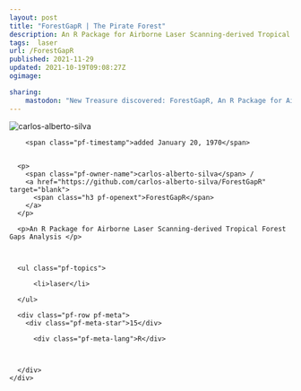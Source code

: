 ```yaml
---
layout: post
title: "ForestGapR | The Pirate Forest"
description: An R Package for Airborne Laser Scanning-derived Tropical Forest Gaps Analysis 
tags:  laser
url: /ForestGapR
published: 2021-11-29
updated: 2021-10-19T09:08:27Z
ogimage: 

sharing:
    mastodon: "New Treasure discovered: ForestGapR, An R Package for Airborne Laser Scanning-derived Tropical Forest Gaps Analysis "
---
```


<div class="pf-night-sky-spacer">
    <div id="pf-night-sky" data-stars="15" data-owner="carlos-alberto-silva" data-repo="ForestGapR">
        <div id="pf-open-dialog" class="pf-meta-star pf-star-todo"></div>
        <dialog id="pf-star-dialog">
            Star this Repository to putt a smile on the Developers face.
            <div class="pf-row">
                <div class="pf-grow"></div>
                <div><a class="pf-unterlines" href="https://github.com/carlos-alberto-silva/ForestGapR" target="_blank">VISIT REPOSITORY</a></div>
            </div>
        </dialog>
    </div>
    
</div>

<div class="pf-ship-list">
    <div class="pf-row pf-pirate pf-small-column" data-pirate-id="laf-bJy9UyPNDCc_Sbwhy">
    <div>
      <!--<a href="https://github.com/carlos-alberto-silva" target="blank">-->
        <div class="pf-pirate-avatar">
          <div class="pf-cross pf-clickable"  onclick="collect('laf-bJy9UyPNDCc_Sbwhy'); return false;"></div>
          <img src="https://avatars.githubusercontent.com/u/6352657?v=4" title="carlos-alberto-silva" alt="carlos-alberto-silva"/>
      </div>
      <!--</a>
      <div class="pf-pirate-actions">
        <a class="pf-treasure-add"  title="save in my treasure chest" onclick="collect('laf-bJy9UyPNDCc_Sbwhy'); return false;" href="#">
          <img src="./assets/coin.svg" alt="treasure"/>
        </a>
        <a class="pf-treasure-remove" onclick="throwAway('laf-bJy9UyPNDCc_Sbwhy'); return false;">remove</a>
      </div>-->
    </div>
    <div class="pf-ship">
      
        <span class="pf-timestamp">added January 20, 1970</span>
      
      
      <p>
        <span class="pf-owner-name">carlos-alberto-silva</span> / 
        <a href="https://github.com/carlos-alberto-silva/ForestGapR" target="blank">
          <span class="h3 pf-openext">ForestGapR</span>
        </a>
      </p>

      <p>An R Package for Airborne Laser Scanning-derived Tropical Forest Gaps Analysis </p>

      

      <ul class="pf-topics">
        
          <li>laser</li>
        
      </ul>

      <div class="pf-row pf-meta">
        <div class="pf-meta-star">15</div>
        
          <div class="pf-meta-lang">R</div>
        
        
        
      </div>
    </div>
  </div>
</div>